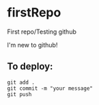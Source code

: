 # firstRepo
First repo/Testing github

I'm new to github!

## To deploy:
```
git add .
git commit -m "your message"
git push
```